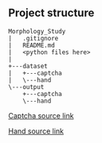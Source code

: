 ## Project structure

```
Morphology_Study
|   .gitignore
|   README.md
|   <python files here>
|
+---dataset
|   +---captcha
|   \---hand
\---output
    +---captcha
    \---hand
```

[Captcha source link](https://captcha.com/demos/image-styles/captcha-demo.aspx)

[Hand source link](https://www.kaggle.com/koryakinp/fingers)

